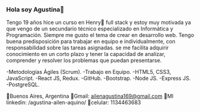 ### Hola soy Agustina👋
Tengo 19 años hice un curso en Henry🚀 full stack y estoy muy motivada ya que vengo de un secundario técnico especializado en Informática y Programación. 
Siempre me gusto el tema de crear en desarrollo web.
Tengo buena predisposición para trabajar en equipo e
individualmente, con responsabilidad sobre las tareas asignadas.
se me facilita adquirir conocimiento en un corto plazo
y tener la capacidad de analizar, comprender y resolver los
problemas que puedan presentarse.

-Metodologías Ágiles (Scrum).
-Trabajo en Equipo.
-HTML5, CSS3, JavaScript.
-React JS, Redux.
-GitHub.
-Bootstrap.
-Node JS.
-Express JS.
-PostgreSQL.

📍Buenos Aires, Argentina
📨Gmail: ailenagustina169@gmail.com
💼MI linkedin: /agustina-ailen-aquino/
📲celular: 1134463683
